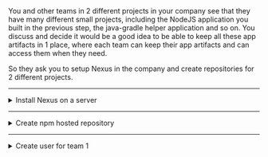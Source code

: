 </details>
You and other teams in 2 different projects in your company see that they have many different small projects, including the NodeJS application you built in the previous step, the java-gradle helper application and so on. You discuss and decide it would be a good idea to be able to keep all these app artifacts in 1 place, where each team can keep their app artifacts and can access them when they need.

So they ask you to setup Nexus in the company and create repositories for 2 different projects.

******

<details>
<summary> Install Nexus on a server </summary>
 <br />

**steps:**

create a droplet on the server to install Nexus on:

<img src="https://i.imgur.com/xjp2OqM.png" height="80%" width="80%" alt="Disk Sanitization Steps"/>


<img src="https://i.imgur.com/MfBPAFF.png" height="80%" width="80%" alt="Disk Sanitization Steps"/>


<img src="https://i.imgur.com/PMWTtY5.png" height="80%" width="80%" alt="Disk Sanitization Steps"/>


<img src="https://i.imgur.com/GrysRLx.png" height="80%" width="80%" alt="Disk Sanitization Steps"/>


<img src="https://i.imgur.com/MhgFjjx.png" height="80%" width="80%" alt="Disk Sanitization Steps"/>

download the latest verion from sonatype
`
wget https://download.sonatype.com/nexus/3/nexus-3.66.0-02-mac.tgz
`
untar the file nexus-3.66.0-02-mac.tgz
`
tar -zxvf nexus-3.66.0-02-mac.tgz
`
Then create a new user:

<img src="https://i.imgur.com/hVF8Nzl.png" height="80%" width="80%" alt="Disk Sanitization Steps"/>

Give permission to the new user to run Nexus: 
change permission to nexus user
`
chown -R nexus:nexus
`
<img src="https://i.imgur.com/P9m9K5i.png" height="80%" width="80%" alt="Disk Sanitization Steps"/>

save the user configuration to a file to access nexus
`
vim nexus-3.66.0-02/bin/nexus.rc
`
switch from root to nexus

`
Su - Nexus
`
then start Nexus

<img src="https://i.imgur.com/dHV7ndT.png" height="80%" width="80%" alt="Disk Sanitization Steps"/>


<img src="https://i.imgur.com/sodeCmp.png" height="80%" width="80%" alt="Disk Sanitization Steps"/>

open port 8081 on the firewall to access:


<img src="https://i.imgur.com/1gLAHC8.png" height="80%" width="80%" alt="Disk Sanitization Steps"/>


</details>

******

<details>
<summary> Create npm hosted repository </summary>
 <br />

**steps**


## Create npm Hosted Repository with a New Blob Store

1. **Create a New Blob Store:**

   - Log in to Nexus Repository Manager.
   - Navigate to "Repositories" in the sidebar.
   - Click on "Blob Stores" and then "Create blob store".
   - Enter a name for your new blob store and configure the necessary details.


<img src="https://i.imgur.com/8ESGdcI.png" height="80%" width="80%" alt="Disk Sanitization Steps"/>

2. **Create a New npm Hosted Repository:**
   
   - Still under "Repositories", click on "Repositories" and then "Create repository".
   - Select "npm (proxy)", then click "Next".
   - Fill in the following details:
     - Name: Enter a name for your new npm hosted repository.
     - Blob Store: Choose the blob store you created in the previous step.
     - Version Policy: Choose the version policy that suits your requirements.
     - Layout Policy: Choose the layout policy (npm, npm (group), etc.).
   - Click "Create repository"

<img src="https://i.imgur.com/MmvZ13H.png" height="80%" width="80%" alt="Disk Sanitization Steps"/>

<img src="https://i.imgur.com/EexwOYR.png" height="80%" width="80%" alt="Disk Sanitization Steps"/>

</details>

******

<details>
<summary> Create user for team 1 </summary>
 <br />

**steps**



<img src="" height="80%" width="80%" alt="Disk Sanitization Steps"/>
<img src="" height="80%" width="80%" alt="Disk Sanitization Steps"/>
<img src="" height="80%" width="80%" alt="Disk Sanitization Steps"/>
<img src="" height="80%" width="80%" alt="Disk Sanitization Steps"/>
<img src="" height="80%" width="80%" alt="Disk Sanitization Steps"/>
<img src="" height="80%" width="80%" alt="Disk Sanitization Steps"/>
<img src="" height="80%" width="80%" alt="Disk Sanitization Steps"/>
<img src="" height="80%" width="80%" alt="Disk Sanitization Steps"/>

